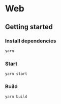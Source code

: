 # Web

## Getting started
 
### Install dependencies
```bash
yarn
```

### Start
```bash
yarn start
```

### Build
```bash
yarn build
```
